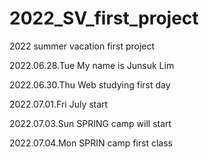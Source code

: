 # 2022_SV_first_project
2022 summer vacation first project

2022.06.28.Tue
My name is Junsuk Lim

2022.06.30.Thu
Web studying first day

2022.07.01.Fri
July start

2022.07.03.Sun
SPRING camp will start

2022.07.04.Mon
SPRIN camp first class
